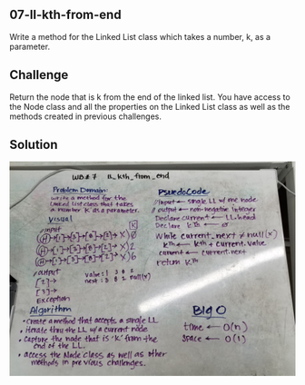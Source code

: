 ## 07-ll-kth-from-end
Write a method for the Linked List class which takes a number, k, as a parameter. 

## Challenge
Return the node that is k from the end of the linked list. You have access to the Node class and all the properties on the Linked List class as well as the methods created in previous challenges. ​

## Solution
![whiteboard](./../../assets/LL-kth-from-end.jpg)